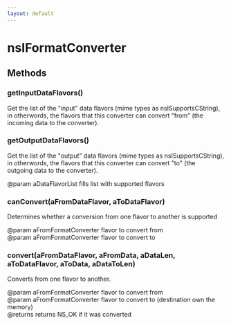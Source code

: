 ```yaml
---
layout: default
---
```


# nsIFormatConverter #

## Methods ##

### getInputDataFlavors() ###
  
Get the list of the "input" data flavors (mime types as nsISupportsCString),  
in otherwords, the flavors that this converter can convert "from" (the   
incoming data to the converter).  
  

### getOutputDataFlavors() ###
  
Get the list of the "output" data flavors (mime types as nsISupportsCString),  
in otherwords, the flavors that this converter can convert "to" (the   
outgoing data to the converter).  
  
@param  aDataFlavorList fills list with supported flavors  
  

### canConvert(aFromDataFlavor, aToDataFlavor) ###
  
Determines whether a conversion from one flavor to another is supported  
  
@param  aFromFormatConverter flavor to convert from  
@param  aFromFormatConverter flavor to convert to  
  

### convert(aFromDataFlavor, aFromData, aDataLen, aToDataFlavor, aToData, aDataToLen) ###
  
Converts from one flavor to another.  
  
@param  aFromFormatConverter flavor to convert from  
@param  aFromFormatConverter flavor to convert to (destination own the memory)  
@returns returns NS_OK if it was converted  
  
